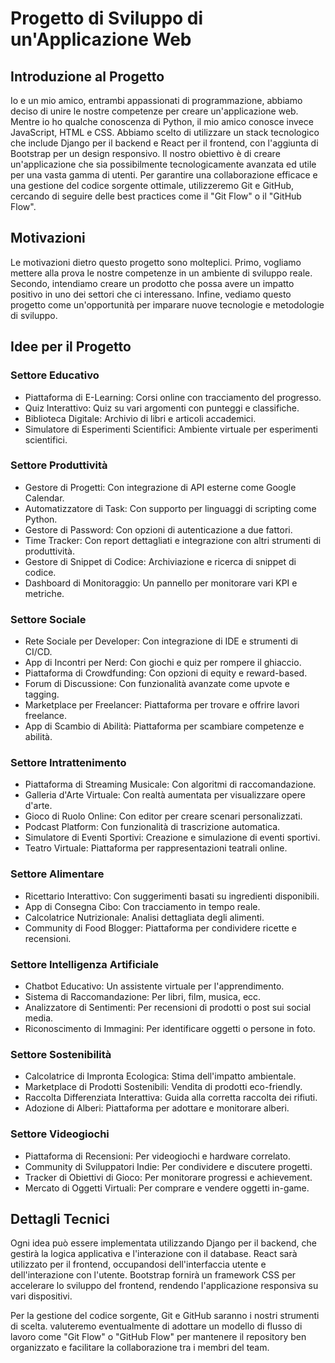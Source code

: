 # Progetto di Sviluppo di un'Applicazione Web

## Introduzione al Progetto

Io e un mio amico, entrambi appassionati di programmazione, abbiamo deciso di unire le nostre competenze per creare un'applicazione web. 
Mentre io ho qualche conoscenza di Python, il mio amico conosce invece JavaScript, HTML e CSS. 
Abbiamo scelto di utilizzare un stack tecnologico che include Django per il backend e React per il frontend, 
con l'aggiunta di Bootstrap per un design responsivo. 
Il nostro obiettivo è di creare un'applicazione che sia possibilmente tecnologicamente avanzata ed utile per una vasta gamma di utenti. 
Per garantire una collaborazione efficace e una gestione del codice sorgente ottimale, 
utilizzeremo Git e GitHub, cercando di seguire delle best practices come il "Git Flow" o il "GitHub Flow".

## Motivazioni

Le motivazioni dietro questo progetto sono molteplici. 
Primo, vogliamo mettere alla prova le nostre competenze in un ambiente di sviluppo reale. 
Secondo, intendiamo creare un prodotto che possa avere un impatto positivo in uno dei settori che ci interessano. 
Infine, vediamo questo progetto come un'opportunità per imparare nuove tecnologie e metodologie di sviluppo.

## Idee per il Progetto

### Settore Educativo

- Piattaforma di E-Learning: Corsi online con tracciamento del progresso.
- Quiz Interattivo: Quiz su vari argomenti con punteggi e classifiche.
- Biblioteca Digitale: Archivio di libri e articoli accademici.
- Simulatore di Esperimenti Scientifici: Ambiente virtuale per esperimenti scientifici.

### Settore Produttività

- Gestore di Progetti: Con integrazione di API esterne come Google Calendar.
- Automatizzatore di Task: Con supporto per linguaggi di scripting come Python.
- Gestore di Password: Con opzioni di autenticazione a due fattori.
- Time Tracker: Con report dettagliati e integrazione con altri strumenti di produttività.
- Gestore di Snippet di Codice: Archiviazione e ricerca di snippet di codice.
- Dashboard di Monitoraggio: Un pannello per monitorare vari KPI e metriche.

### Settore Sociale

- Rete Sociale per Developer: Con integrazione di IDE e strumenti di CI/CD.
- App di Incontri per Nerd: Con giochi e quiz per rompere il ghiaccio.
- Piattaforma di Crowdfunding: Con opzioni di equity e reward-based.
- Forum di Discussione: Con funzionalità avanzate come upvote e tagging.
- Marketplace per Freelancer: Piattaforma per trovare e offrire lavori freelance.
- App di Scambio di Abilità: Piattaforma per scambiare competenze e abilità.

### Settore Intrattenimento

- Piattaforma di Streaming Musicale: Con algoritmi di raccomandazione.
- Galleria d'Arte Virtuale: Con realtà aumentata per visualizzare opere d'arte.
- Gioco di Ruolo Online: Con editor per creare scenari personalizzati.
- Podcast Platform: Con funzionalità di trascrizione automatica.
- Simulatore di Eventi Sportivi: Creazione e simulazione di eventi sportivi.
- Teatro Virtuale: Piattaforma per rappresentazioni teatrali online.

### Settore Alimentare

- Ricettario Interattivo: Con suggerimenti basati su ingredienti disponibili.
- App di Consegna Cibo: Con tracciamento in tempo reale.
- Calcolatrice Nutrizionale: Analisi dettagliata degli alimenti.
- Community di Food Blogger: Piattaforma per condividere ricette e recensioni.

### Settore Intelligenza Artificiale

- Chatbot Educativo: Un assistente virtuale per l'apprendimento.
- Sistema di Raccomandazione: Per libri, film, musica, ecc.
- Analizzatore di Sentimenti: Per recensioni di prodotti o post sui social media.
- Riconoscimento di Immagini: Per identificare oggetti o persone in foto.

### Settore Sostenibilità

- Calcolatrice di Impronta Ecologica: Stima dell'impatto ambientale.
- Marketplace di Prodotti Sostenibili: Vendita di prodotti eco-friendly.
- Raccolta Differenziata Interattiva: Guida alla corretta raccolta dei rifiuti.
- Adozione di Alberi: Piattaforma per adottare e monitorare alberi.

### Settore Videogiochi

- Piattaforma di Recensioni: Per videogiochi e hardware correlato.
- Community di Sviluppatori Indie: Per condividere e discutere progetti.
- Tracker di Obiettivi di Gioco: Per monitorare progressi e achievement.
- Mercato di Oggetti Virtuali: Per comprare e vendere oggetti in-game.

## Dettagli Tecnici

Ogni idea può essere implementata utilizzando Django per il backend, che gestirà la logica applicativa e l'interazione con il database. 
React sarà utilizzato per il frontend, occupandosi dell'interfaccia utente e dell'interazione con l'utente. 
Bootstrap fornirà un framework CSS per accelerare lo sviluppo del frontend, rendendo l'applicazione responsiva su vari dispositivi.

Per la gestione del codice sorgente, Git e GitHub saranno i nostri strumenti di scelta. 
valuteremo eventualmente di adottare un modello di flusso di lavoro come "Git Flow" o "GitHub Flow" per mantenere il repository ben organizzato e facilitare la collaborazione tra i membri del team.
